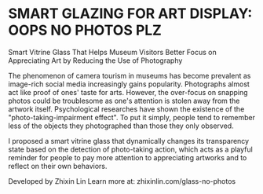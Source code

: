 # SMART GLAZING FOR ART DISPLAY: OOPS NO PHOTOS PLZ
Smart Vitrine Glass That Helps Museum Visitors Better Focus on Appreciating Art by Reducing the Use of Photography


The phenomenon of camera tourism in museums has become prevalent as image-rich social media increasingly gains popularity. Photographs almost act like proof of ones' taste for arts. However, the over-focus on snapping photos could be troublesome as one's attention is stolen away from the artwork itself. Psychological researches have shown the existence of the "photo-taking-impairment effect". To put it simply, people tend to remember less of the objects they photographed than those they only observed.

I proposed a smart vitrine glass that dynamically changes its transparency state based on the detection of photo-taking action, which acts as a playful reminder for people to pay more attention to appreciating artworks and to reflect on their own behaviors.

Developed by Zhixin Lin
Learn more at: zhixinlin.com/glass-no-photos

